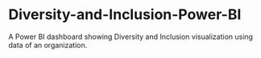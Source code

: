 # Diversity-and-Inclusion-Power-BI
A Power BI dashboard showing Diversity and Inclusion visualization using data of an organization.
